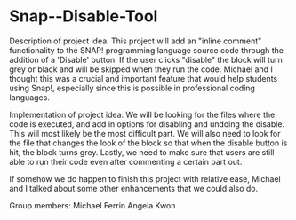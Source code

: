 # Snap--Disable-Tool

Description of project idea: 
This project will add an "inline comment" functionality to the SNAP! programming language source code through the addition of a 'Disable' button. If the user clicks "disable" the block will turn grey or black and will be skipped when they run the code. Michael and I thought this was a crucial and important feature that would help students using Snap!, especially since this is possible in professional coding languages.

Implementation of project idea:
We will be looking for the files where the code is executed, and add in options for disabling and undoing the disable. This will most likely be the most difficult part. We will also need to look for the file that changes the look of the block so that when the disable button is hit, the block turns grey. Lastly, we need to make sure that users are still able to run their code even after commenting a certain part out.

If somehow we do happen to finish this project with relative ease, Michael and I talked about some other enhancements that we could also do. 

Group members:
Michael Ferrin
Angela Kwon
